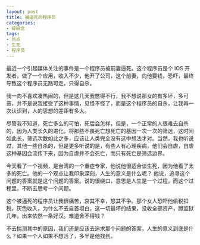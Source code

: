 ```yaml
---
layout: post
title: 被逼死的程序员
categories:
- 碎碎念
tags:
- 热点
- 生死
- 程序员
---
```


最近一个引起媒体关注的事件是一个程序员被前妻逼死。这个程序员是个 IOS 开发者，做了一个应用，收入不少，他开了公司，这个前妻，向他要钱，恐吓，最终导致这个程序员无路可走，只得自杀。

我一向不喜欢凑热闹的，但是这几天我憋得不行，我不想说那女的有多坏，多可恶，并不是说我接受了这种事情，见怪不怪了，而是这个程序员的自杀，让我再一次认识到，人的思想的差距有多大。

尽管我不知道，死亡多么的可怕，死后会怎样，但是，一个正常的人很难去自杀的，因为人类长久的进化，将那些不畏死亡想死亡的基因一次一次的筛选，这时间如此长，筛选次数如此之多，应该让人类完全没有这中想法才对。当然，我也听说过，其他一些自杀的，但是更多听说的是，有些人有心理疾病，他们会自虐，自虐这种基因会流传下来，因为自虐并不会死亡，而只有死亡是筛选边界。

今天看了一个视频，是台湾的一个重症专家，他说他很适合谈生死，因为他看了太多的死亡。他的一个观点让我印象深刻，人生的意义是什么呢？ 他说，追寻这个问题的答案就是这个问题的答案。说的很绕口，意思是人生是一个过程，而这个过程里，不断去思考一个问题。

这个被逼死的程序员让我很痛苦，哀其不幸，怒其不争。那个女人恐吓他偷税扣税，灰色收入，为什么不去自首坦白，这一切最坏的结果，没收全部资产，蹲监狱几年，出来依然一条好汉。难道舍不得钱？

不去揣测其中的原因，我们还是应该去追求那个问题的答案，人生的意义到底是什么？如果一个人如果不想活了，多半是他找到。